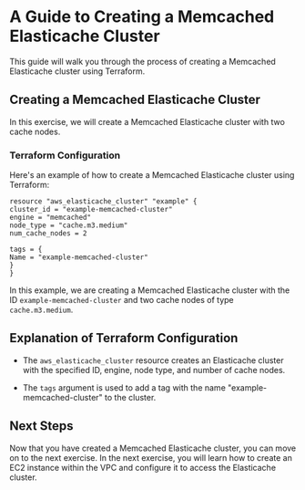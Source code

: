 # A Guide to Creating a Memcached Elasticache Cluster

This guide will walk you through the process of creating a Memcached Elasticache cluster using Terraform.

## Creating a Memcached Elasticache Cluster

In this exercise, we will create a Memcached Elasticache cluster with two cache nodes.

### Terraform Configuration

Here's an example of how to create a Memcached Elasticache cluster using Terraform:

```hcl
resource "aws_elasticache_cluster" "example" {
cluster_id = "example-memcached-cluster"
engine = "memcached"
node_type = "cache.m3.medium"
num_cache_nodes = 2

tags = {
Name = "example-memcached-cluster"
}
}
```

In this example, we are creating a Memcached Elasticache cluster with the ID `example-memcached-cluster` and two cache nodes of type `cache.m3.medium`.

## Explanation of Terraform Configuration

- The `aws_elasticache_cluster` resource creates an Elasticache cluster with the specified ID, engine, node type, and number of cache nodes.

- The `tags` argument is used to add a tag with the name "example-memcached-cluster" to the cluster.

## Next Steps

Now that you have created a Memcached Elasticache cluster, you can move on to the next exercise. In the next exercise, you will learn how to create an EC2 instance within the VPC and configure it to access the Elasticache cluster.

[//]: # (End of file drills/7-memcached-elasticache-cluster/README.md)
